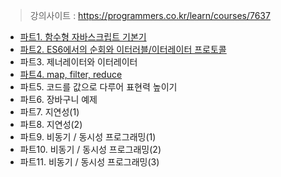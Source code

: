 > 강의사이트 : https://programmers.co.kr/learn/courses/7637

- [파트1. 함수형 자바스크립트 기본기](파트1.-함수형-자바스크립트-기본기)
- [파트2. ES6에서의 순회와 이터러블/이터레이터 프로토콜](파트2.-ES6에서의-순회와-이터러블-이터레이터-프로토콜)
- 파트3. 제너레이터와 이터레이터
- [파트4. map, filter, reduce](파트4.-map-filter-reduce)
- 파트5. 코드를 값으로 다루어 표현력 높이기
- 파트6. 장바구니 예제
- 파트7. 지연성(1)
- 파트8. 지연성(2)
- 파트9. 비동기 / 동시성 프로그래밍(1)
- 파트10. 비동기 / 동시성 프로그래밍(2)
- 파트11. 비동기 / 동시성 프로그래밍(3)
